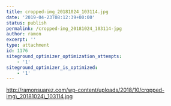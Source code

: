 ```yaml
---
title: cropped-img_20181024_103114.jpg
date: '2019-04-23T08:12:39+00:00'
status: publish
permalink: /cropped-img_20181024_103114-jpg
author: ramon
excerpt: ''
type: attachment
id: 1176
siteground_optimizer_optimization_attempts:
    - '1'
siteground_optimizer_is_optimized:
    - '1'
---
```

http://ramonsuarez.com/wp-content/uploads/2018/10/cropped-img\_20181024\_103114.jpg